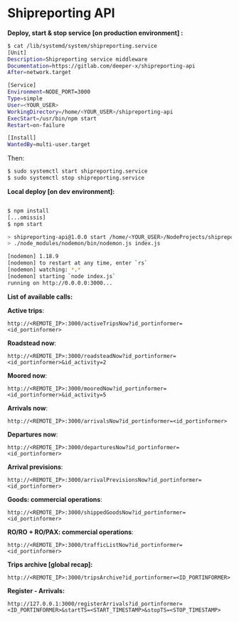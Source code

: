 # Shipreporting API

__Deploy, start & stop service [on production environment] :__

```bash
$ cat /lib/systemd/system/shipreporting.service 
[Unit]
Description=Shipreporting service middleware
Documentation=https://gitlab.com/deeper-x/shipreporting-api
After=network.target

[Service]
Environment=NODE_PORT=3000
Type=simple
User=<YOUR_USER>
WorkingDirectory=/home/<YOUR_USER>/shipreporting-api
ExecStart=/usr/bin/npm start
Restart=on-failure

[Install]
WantedBy=multi-user.target
```
Then:
```bash
$ sudo systemctl start shipreporting.service
$ sudo systemctl stop shipreporting.service
```

__Local deploy [on dev environment]:__
```bash

$ npm install
[...omissis]
$ npm start

> shipreporting-api@1.0.0 start /home/<YOUR_USER>/NodeProjects/shipreporting-api
> ./node_modules/nodemon/bin/nodemon.js index.js

[nodemon] 1.18.9
[nodemon] to restart at any time, enter `rs`
[nodemon] watching: *.*
[nodemon] starting `node index.js`
running on http://0.0.0.0:3000...
```

__List of available calls:__

__Active trips__:
```
http://<REMOTE_IP>:3000/activeTripsNow?id_portinformer=<id_portinformer>
```

__Roadstead now__:
```
http://<REMOTE_IP>:3000/roadsteadNow?id_portinformer=<id_portinformer>&id_activity=2
```

__Moored now__:
```
http://<REMOTE_IP>:3000/mooredNow?id_portinformer=<id_portinformer>&id_activity=5
```

__Arrivals now__:
```
http://<REMOTE_IP>:3000/arrivalsNow?id_portinformer=<id_portinformer>
```

__Departures now__:
```
http://<REMOTE_IP>:3000/departuresNow?id_portinformer=<id_portinformer>
```

__Arrival previsions__:
```
http://<REMOTE_IP>:3000/arrivalPrevisionsNow?id_portinformer=<id_portinformer>
```

__Goods: commercial operations__:
```
http://<REMOTE_IP>:3000/shippedGoodsNow?id_portinformer=<id_portinformer>
```

__RO/RO + RO/PAX: commercial operations__:
```
http://<REMOTE_IP>:3000/trafficListNow?id_portinformer=<id_portinformer>
```
__Trips archive [global recap]:__
```
http://<REMOTE_IP>:3000/tripsArchive?id_portinformer=<ID_PORTINFORMER>
```

__Register - Arrivals:__
```
http://127.0.0.1:3000/registerArrivals?id_portinformer=<ID_PORTINFORMER>&startTS=<START_TIMESTAMP>&stopTS=<STOP_TIMESTAMP>
```